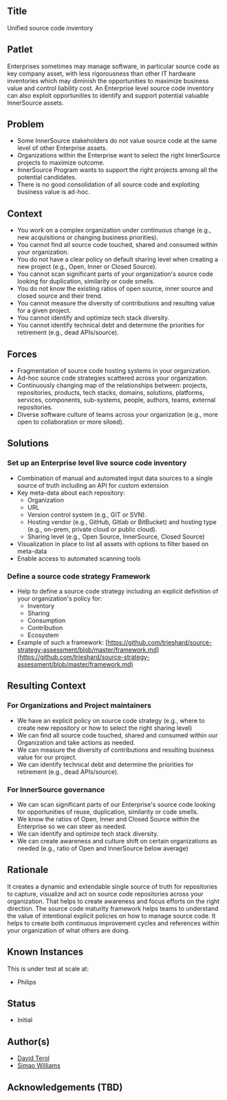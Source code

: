 ## Title

Unified source code inventory

## Patlet

Enterprises sometimes may manage software, in particular source code as key company asset, with less rigorousness than other IT hardware inventories which may diminish the opportunities to maximize business value and control liability cost. An Enterprise level source code inventory can also exploit opportunities to identify and support potential valuable InnerSource assets.

## Problem

* Some InnerSource stakeholders do not value source code at the same level of other Enterprise assets.
* Organizations within the Enterprise want to select the right InnerSource projects to maximize outcome.
* InnerSource Program wants to support the right projects among all the potential candidates.
* There is no good consolidation of all source code and exploiting business value is ad-hoc.

## Context

* You work on a complex organization under continuous change (e.g., new acquisitions or changing business priorities).
* You cannot find all source code touched, shared and consumed within your organization.
* You do not have a clear policy on default sharing level when creating a new project (e.g., Open, Inner or Closed Source).
* You cannot scan significant parts of your organization's source code looking for duplication, similarity or code smells.
* You do not know the existing ratios of open source, inner source and closed source and their trend.
* You cannot measure the diversity of contributions and resulting value for a given project.
* You cannot identify and optimize tech stack diversity.
* You cannot identify technical debt and determine the priorities for retirement (e.g., dead APIs/source).

## Forces

* Fragmentation of source code hosting systems in your organization.
* Ad-hoc source code strategies scattered across your organization.
* Continuously changing map of the relationships between: projects, repositories, products, tech stacks, domains, solutions, platforms, services, components, sub-systems, people, authors, teams, external repositories.
* Diverse software culture of teams across your organization (e.g., more open to collaboration or more siloed).

## Solutions

### Set up an Enterprise level live source code inventory

* Combination of manual and automated input data sources to a single source of truth including an API for custom extension
* Key meta-data about each repository:
  * Organization
  * URL
  * Version control system (e.g., GIT or SVN).
  * Hosting vendor (e.g., GitHub, Gitlab or BitBucket) and hosting type (e.g., on-prem, private cloud or public cloud).
  * Sharing level (e.g., Open Source, InnerSource, Closed Source)
* Visualization in place to list all assets with options to filter based on meta-data
* Enable access to automated scanning tools

### Define a source code strategy Framework

* Help to define a source code strategy including an explicit definition of your organization's policy for:
  * Inventory
  * Sharing
  * Consumption
  * Contribution
  * Ecosystem
* Example of such a framework: [https://github.com/trieshard/source-strategy-assessment/blob/master/framework.md](https://github.com/trieshard/source-strategy-assessment/blob/master/framework.md)

## Resulting Context

### For Organizations and Project maintainers

* We have an explicit policy on source code strategy (e.g., where to create new repository or how to select the right sharing level)
* We can find all source code touched, shared and consumed within our Organization and take actions as needed.
* We can measure the diversity of contributions and resulting business value for our project.
* We can identify technical debt and determine the priorities for retirement (e.g., dead APIs/source).

### For InnerSource governance

* We can scan significant parts of our Enterprise's source code looking for opportunities of reuse, duplication, similarity or code smells.
* We know the ratios of Open, Inner and Closed Source within the Enterprise so we can steer as needed.
* We can identify and optimize tech stack diversity.
* We can create awareness and culture shift on certain organizations as needed (e.g., ratio of Open and InnerSource below average)

## Rationale

It creates a dynamic and extendable single source of truth for repositories to capture, visualize and act on source code repositories across your organization. That helps to create awareness and focus efforts on the right direction. The source code maturity framework helps teams to understand the value of intentional explicit policies on how to manage source code. It helps to create both continuous improvement cycles and references within your organization of what others are doing.

## Known Instances

This is under test at scale at:

* Philips

## Status

* Initial

## Author(s)

* [David Terol](https://github.com/dterol23)
* [Simao Williams](mailto://me@simaos.net)

## Acknowledgements (TBD)

